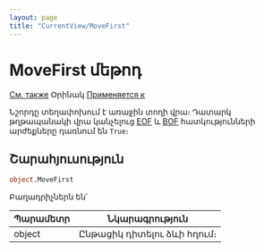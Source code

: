 ```yaml
---
layout: page
title: "CurrentView/MoveFirst"
---
```



# MoveFirst մեթոդ

[См. также](../Frmpttel.md) Օրինակ [Применяется к](../Frmpttel.md)

Նշորդը տեղափոխում է առաջին տողի վրա։ Դատարկ թղթապանակի վրա կանչելուց [EOF](EOF.md) և [BOF](BOF.md) հատկությունների արժեքները դառնում են `True`։


## Շարահյուսություն

``` vb
object.MoveFirst
```
Բաղադրիչներն են՝


| Պարամետր | Նկարագրություն |
|--|--|
| object | Ընթացիկ դիտելու ձևի հղում։  |
